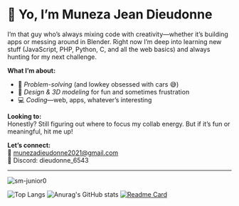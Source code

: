 # 👋 Yo, I’m Muneza Jean Dieudonne

I’m that guy who’s always mixing code with creativity—whether it’s building apps or messing around in Blender. Right now I’m deep into learning new stuff (JavaScript, PHP, Python, C, and all the web basics) and always hunting for my next challenge.

**What I’m about:**  
- 🚗 *Problem-solving* (and lowkey obsessed with cars 😅)  
- 🎨 *Design & 3D modeling* for fun and sometimes frustration  
- 💻 *Coding*—web, apps, whatever’s interesting

**Looking to:**  
Honestly? Still figuring out where to focus my collab energy. But if it’s fun or meaningful, hit me up!

**Let’s connect:**  
📧 munezadieudonne2021@gmail.com  
💬 Discord: dieudonne_6543

---
<p align="left"> <img src="https://komarev.com/ghpvc/?username=sm-junior0&label=Profile%20views&color=0e75b6&style=flat" alt="sm-junior0" /> </p>

![Top Langs](https://github-readme-stats.vercel.app/api/top-langs/?username=Dieudonne000&layout=compact&theme=catppuccin_mocha)
![Anurag's GitHub stats](https://github-readme-stats.vercel.app/api?username=Dieudonne000&show_icons=true&theme=catppuccin_mocha&hide=contribs,prs)
[![Readme Card](https://github-readme-stats.vercel.app/api/pin/?username=Dieudonne000&repo=portfolioFin&theme=catppuccin_mocha)](https://github.com/Dieudonne000/portfolioFin)
